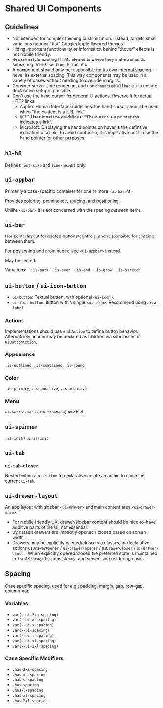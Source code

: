 # Shared UI Components

## Guidelines

- Not intended for complex theming customization.
  Instead, targets small variations nearing "flat" Google/Apple flavored themes.
- Hiding important functionality or information behind ":hover" effects is not mobile friendly.
- Reuse/restyle existing HTML elements where they make semantic sense, e.g. `h1`-`h6`, `section`, forms, etc.
- A component should only be responsible for its own internal spacing -- never its external spacing.
  This way components may be used in a variety of cases without needing to override margins.
- Consider server-side rendering, and use `connectedCallback()` to ensure declarative setup is possible.
- Don't use the hand cursor for general UI actions. Reserve it for actual HTTP links.
  - Apple’s Human Interface Guidelines: the hand cursor should be used when “the content is a URL link”.
  - W3C User Interface guidelines: "The cursor is a pointer that indicates a link”.
  - Microsoft: Displaying the hand pointer on hover is the definitive indication of a link.
    To avoid confusion, it is imperative not to use the hand pointer for other purposes.

## `h1`-`h6`

Defines `font-size` and `line-height` only.

## `ui-appbar`

Primarily a case-specific container for one or more `<ui-bar>`'s.

Provides coloring, prominence, spacing, and positioning.

Unlike `<ui-bar>` it is not concerned with the spacing *between* items.

## `ui-bar`

Horizontal layout for related buttons/controls, and responsible for spacing between them.

For positioning and prominence, see `<ui-appbar>` instead.

May be nested.

Variations:
    - `.is-path`
    - `.is-even`
    - `.is-end`
    - `.is-grow`
    - `.is-stretch`

## `ui-button` / `ui-icon-button`

- `ui-button`: Textual button, with optional `<ui-icon>`.
- `ui-icon-button`: Button with a single `<ui-icon>`. Recommend using `aria-label`.

### Actions

Implementations should use `#addAction` to define button behavior.
Alternatively actions may be declared as children via subclasses of `UIButtonAction`.

### Appearance

`.is-outlined`, `.is-contained`, `.is-round`

### Color

`.is-primary`, `.is-positive`, `.is-negative`

### Menu

`ui-button-menu` (`UIButtonMenu`) as child.

## `ui-spinner`

`.is-init` / `ui-is-init`

## `ui-tab`

### `ui-tab-closer`

Nested within a `ui-button` to declarative create an action to close the current `ui-tab`.

## `ui-drawer-layout`

An app layout with sidebar `<ui-drawer>` and main content area `<ui-drawer-main>`.

- For mobile friendly UX, drawer/sidebar content should be nice-to-have additive parts of the UI, not essential.
- By default drawers are implicitly opened / closed based on screen width.
- Drawers may be explicitly opened/closed via classes,
  or declarative actions `UIDrawerOpener` / `ui-drawer-opener` / `UIDrawerCloser` / `ui-drawer-closer`.
  When explicitly opened/closed the preferred state is maintained in `localStorage` for consistency,
  and server-side rendering cases.

## Spacing

Case specific spacing, used for e.g.: padding, margin, gap, row-gap, column-gap.

### Variables

- `var(--ui-2xs-spacing)`
- `var(--ui-xs-spacing)`
- `var(--ui-s-spacing)`
- `var(--ui-spacing)`
- `var(--ui-l-spacing)`
- `var(--ui-xl-spacing)`
- `var(--ui-2xl-spacing)`

### Case Specific Modifiers

- `.has-2xs-spacing`
- `.has-xs-spacing`
- `.has-s-spacing`
- `.has-spacing`
- `.has-l-spacing`
- `.has-xl-spacing`
- `.has-2xl-spacing`
